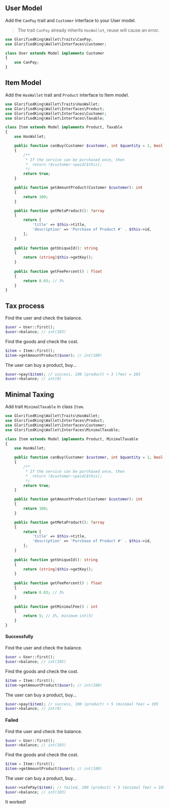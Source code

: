 ## User Model

Add the `CanPay` trait and `Customer` interface to your User model.

> The trait `CanPay` already inherits `HasWallet`, reuse will cause an error.

```php
use GlorifiedKing\Wallet\Traits\CanPay;
use GlorifiedKing\Wallet\Interfaces\Customer;

class User extends Model implements Customer
{
    use CanPay;
}
```

## Item Model

Add the `HasWallet` trait and `Product` interface to Item model.

```php
use GlorifiedKing\Wallet\Traits\HasWallet;
use GlorifiedKing\Wallet\Interfaces\Product;
use GlorifiedKing\Wallet\Interfaces\Customer;
use GlorifiedKing\Wallet\Interfaces\Taxable;

class Item extends Model implements Product, Taxable
{
    use HasWallet;

    public function canBuy(Customer $customer, int $quantity = 1, bool $force = null): bool
    {
        /**
         * If the service can be purchased once, then
         *  return !$customer->paid($this);
         */
        return true; 
    }

    public function getAmountProduct(Customer $customer): int
    {
        return 100;
    }

    public function getMetaProduct(): ?array
    {
        return [
            'title' => $this->title, 
            'description' => 'Purchase of Product #' . $this->id,
        ];
    }
    
    public function getUniqueId(): string
    {
        return (string)$this->getKey();
    }
    
    public function getFeePercent() : float
    {
        return 0.03; // 3%    
    }
}
```

## Tax process

Find the user and check the balance.

```php
$user = User::first();
$user->balance; // int(103)
```

Find the goods and check the cost.

```php
$item = Item::first();
$item->getAmountProduct($user); // int(100)
```

The user can buy a product, buy...

```php
$user->pay($item); // success, 100 (product) + 3 (fee) = 103
$user->balance; // int(0)
```

## Minimal Taxing

Add trait `MinimalTaxable` in class `Item`.

```php
use GlorifiedKing\Wallet\Traits\HasWallet;
use GlorifiedKing\Wallet\Interfaces\Product;
use GlorifiedKing\Wallet\Interfaces\Customer;
use GlorifiedKing\Wallet\Interfaces\MinimalTaxable;

class Item extends Model implements Product, MinimalTaxable
{
    use HasWallet;

    public function canBuy(Customer $customer, int $quantity = 1, bool $force = null): bool
    {
        /**
         * If the service can be purchased once, then
         *  return !$customer->paid($this);
         */
        return true; 
    }

    public function getAmountProduct(Customer $customer): int
    {
        return 100;
    }

    public function getMetaProduct(): ?array
    {
        return [
            'title' => $this->title, 
            'description' => 'Purchase of Product #' . $this->id,
        ];
    }
    
    public function getUniqueId(): string
    {
        return (string)$this->getKey();
    }
    
    public function getFeePercent() : float
    {
        return 0.03; // 3%    
    }
    
    public function getMinimalFee() : int
    {
        return 5; // 3%, minimum int(5)    
    }
}
```

#### Successfully

Find the user and check the balance.

```php
$user = User::first();
$user->balance; // int(105)
```

Find the goods and check the cost.

```php
$item = Item::first();
$item->getAmountProduct($user); // int(100)
```

The user can buy a product, buy...

```php
$user->pay($item); // success, 100 (product) + 5 (minimal fee) = 105
$user->balance; // int(0)
```

#### Failed

Find the user and check the balance.

```php
$user = User::first();
$user->balance; // int(103)
```

Find the goods and check the cost.

```php
$item = Item::first();
$item->getAmountProduct($user); // int(100)
```

The user can buy a product, buy...

```php
$user->safePay($item); // failed, 100 (product) + 5 (minimal fee) = 105
$user->balance; // int(103)
```

It worked! 
